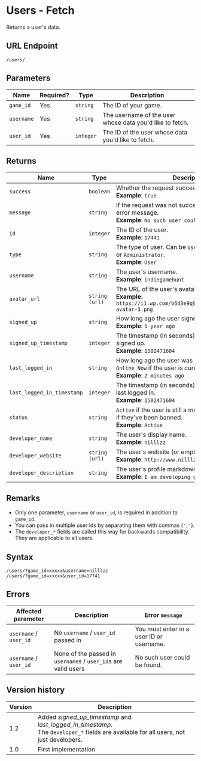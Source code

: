 # Users - Fetch

Returns a user's data.

## URL Endpoint

```
/users/
```

## Parameters

| Name       | Required? | Type      | Description                                              |
| ---------- | --------- | --------- | -------------------------------------------------------- |
| `game_id`  | Yes       | `string`  | The ID of your game.                                     |
| `username` | Yes       | `string`  | The username of the user whose data you'd like to fetch. |
| `user_id`  | Yes       | `integer` | The ID of the user whose data you'd like to fetch.       |

## Returns

| Name                       | Type           | Description                                                                                                                       |
| -------------------------- | -------------- | --------------------------------------------------------------------------------------------------------------------------------- |
| `success`                  | `boolean`      | Whether the request succeeded or failed. <br> **Example**: `true`                                                                 |
| `message`                  | `string`       | If the request was not successful, this contains the error message. <br> **Example**: `No such user could be found.`              |
| `id`                       | `integer`      | The ID of the user. <br> **Example**: `17441`                                                                                     |
| `type`                     | `string`       | The type of user. Can be `User`, `Developer`, `Moderator`, or `Administrator`. <br> **Example**: `User`                           |
| `username`                 | `string`       | The user's username. <br> **Example**: `indiegamehunt`                                                                            |
| `avatar_url`               | `string (url)` | The URL of the user's avatar. <br> **Example**: `https://i1.wp.com/b6d3e9q9.ssl.hwcdn.net/img/no-avatar-3.png`                    |
| `signed_up`                | `string`       | How long ago the user signed up. <br> **Example**: `1 year ago`                                                                   |
| `signed_up_timestamp`      | `integer`      | The timestamp (in seconds) of when the user signed up. <br> **Example**: `1502471604`                                             |
| `last_logged_in`           | `string`       | How long ago the user was last logged in. Will be `Online Now` if the user is currently online. <br> **Example**: `2 minutes ago` |
| `last_logged_in_timestamp` | `integer`      | The timestamp (in seconds) of when the user was last logged in. <br> **Example**: `1502471604`                                    |
| `status`                   | `string`       | `Active` if the user is still a member of the site. `Banned` if they've been banned. <br> **Example**: `Active`                   |
| `developer_name`           | `string`       | The user's display name.<br> **Example**: `nilllzz`                                                                               |
| `developer_website`        | `string (url)` | The user's website (or empty string if not specified) <br> **Example**: `http://www.nilllzz.tumblr.com/`                          |
| `developer_description`    | `string`       | The user's profile markdown description. <br> **Example**: `I am developing great games!`                                         |

## Remarks

* Only one parameter, `username` or `user_id`, is required in addition to `game_id`.
* You can pass in multiple user ids by separating them with commas (`','`).
* The `developer_*` fields are called this way for backwards compatibility. They are applicable to all users.

## Syntax

```
/users/?game_id=xxxxx&username=nilllzz
/users/?game_id=xxxxx&user_id=17741
```

## Errors

| Affected parameter | Description                                                        | Error `message`                          |
| ------------------ | ------------------------------------------------------------------ | ---------------------------------------- |
| `username` / `user_id` | No `username` / `user_id` passed in                            | You must enter in a user ID or username. |
| `username` / `user_id` | None of the passed in `username`s / `user_id`s are valid users | No such user could be found.             |

## Version history

| Version | Description                                                                                                                                |
| ------- | ------------------------------------------------------------------------------------------------------------------------------------------ |
| 1.2     | Added _signed_up_timestamp_ and _last_logged_in_timestamp_. <br>The `developer_*` fields are available for all users, not just developers. |
| 1.0     | First implementation                                                                                                                       |
